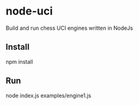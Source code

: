 # node-uci
Build and run chess UCI engines written in NodeJs

## Install
npm install

## Run 
node index.js examples/engine1.js